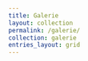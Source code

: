 ```yaml
---
title: Galerie
layout: collection
permalink: /galerie/
collection: galerie
entries_layout: grid
---
```


<html lang="fr">
<head>
    <meta charset="UTF-8">
    <meta name="viewport" content="width=device-width, initial-scale=1.0">
    <title>Carousel</title>
    <style>
        .carousel {
            position: relative;
            width: 500px;
            height: 500px;
            overflow: hidden;
            margin: auto;
        }

        .carousel-inner {
            display: flex;
            width: 100%;
            height: 100%;
            transition: transform 0.5s ease;
        }

        .carousel-item {
            min-width: 100%;
            height: 100%;
        }

        .carousel-item iframe {
            width: 100%;
            height: 100%;
        }

        .carousel-controls {
            position: absolute;
            top: 50%;
            width: 100%;
            display: flex;
            justify-content: space-between;
            transform: translateY(-50%);
        }

        .carousel-controls button {
            background-color: rgba(0, 0, 0, 0.5);
            border: none;
            color: white;
            padding: 10px;
            cursor: pointer;
        }

        .carousel-indicators {
            position: absolute;
            bottom: 10px;
            width: 100%;
            display: flex;
            justify-content: center;
        }

        .carousel-indicators button {
            background-color: rgba(0, 0, 0, 0.5);
            border: none;
            color: white;
            padding: 5px;
            cursor: pointer;
            margin: 0 2px;
        }

        .carousel-indicators button.active {
            background-color: white;
            color: black;
        }
    </style>
</head>

<section id="acrylique">
    <h2>Acrylique</h2>


<body>
    <div class="carousel">
        <div class="carousel-inner">
            <div class="carousel-item">
                <iframe src="https://drive.google.com/file/d/1Zkoowxd10KM7p9QVjdBBFsCnb6zv9PCL/preview" title="Baricade arc-en-ciel.heic"></iframe>
            </div>
            <div class="carousel-item">
                <iframe src="https://drive.google.com/file/d/1GBfhOWgN1oS_JyB0WrnfjyZocRtvcNYx/preview" title="Cardboard pull 11 (toile 40 x 40).heic"></iframe>
            </div>
            <div class="carousel-item">
                <iframe src="https://drive.google.com/file/d/1v-ZQ906S-UfL0ejklFhciv1Ov2Pm2I-G/preview" title="Cardboard pull 2 (CE 20 x 20).heic"></iframe>
            </div>
            <div class="carousel-item">
                <iframe src="https://drive.google.com/file/d/131BjXzLPFu2ioNz3Ys-jzU6BOxZvRFhL/preview" title="Cardboard pull 3 (CE 20 x 20).heic"></iframe>
            </div>
            <div class="carousel-item">
                <iframe src="https://drive.google.com/file/d/1INsEnUjB3MEL1CYF0pwq3XgJki7mLYIi/preview" title="Cardboard pull 4 - Fluorescent (CE 21 x 30).heic"></iframe>
            </div>
            <div class="carousel-item">
                <iframe src="https://drive.google.com/file/d/1fNgU0reOz7Cqd4yQIXkQBx1Vk2G_C0-R/preview" title="Cardboard pull 6.heic"></iframe>
            </div>
            <div class="carousel-item">
                <iframe src="https://drive.google.com/file/d/1Ae52NCcpynB29mIGXB7_uRpfS3U6MCdu/preview" title="Cardboard pull 8 (toile 40 x 50).heic"></iframe>
            </div>
            <div class="carousel-item">
                <iframe src="https://drive.google.com/file/d/1bzcES1Lh90mDuexcZmCb0W0Bmsy3RI-X/preview" title="Cardboard pull 9 - Butterfly (toile 40 x 50).heic"></iframe>
            </div>
            <div class="carousel-item">
                <iframe src="https://drive.google.com/file/d/1BNILMiH8bKWKX1WJdQh9U3A0m6qHQcjk/preview" title="Cardboard swipe 1 (CE 21 x 30).heic"></iframe>
            </div>
            <div class="carousel-item">
                <iframe src="https://drive.google.com/file/d/1fNBxvhyV4XPppI9DPs2dzG6F-PpzUvdS/preview" title="Chaotic pour 2 (toile 40 x 40).heic"></iframe>
            </div>
            <div class="carousel-item">
                <iframe src="https://drive.google.com/file/d/1VM_O09YhvGyG7eX5B8Qag4uJkAjxhch2/preview" title="Chaotic pour 3 - Rose et mauve (toile 40 x 40).heic"></iframe>
            </div>
            <div class="carousel-item">
                <iframe src="https://drive.google.com/file/d/1wBXJjhOXYgoUXfGtH3IUrydU1K3QG0HP/preview" title="Chaotique pour 1 (toile 20 x 20).heic"></iframe>
            </div>
            <div class="carousel-item">
                <iframe src="https://drive.google.com/file/d/150hKglGTN3-R_7po5riJjCS6aFLQprx9/preview" title="Couteau 1 (toile 40 x 40).heic"></iframe>
            </div>
            <div class="carousel-item">
                <iframe src="https://drive.google.com/file/d/1LpOfI5D9pJ6IhEuQzEAC_4G6CvCrBptE/preview" title="Couteau 2 (CE 20 x 20).heic"></iframe>
            </div>
            <div class="carousel-item">
                <iframe src="https://drive.google.com/file/d/1t9AM-XCmKHm8SxtNsngRn16aoz8QfikT/preview" title="Couteau 3 (CE 20 x 20).heic"></iframe>
            </div>
            <div class="carousel-item">
                <iframe src="https://drive.google.com/file/d/1-4DbQ1XKqkdYG8jZVyq4dvT3q3F2BznW/preview" title="Diagonal pour 2 (toile 40 x 40).heic"></iframe>
            </div>
            <div class="carousel-item">
                <iframe src="https://drive.google.com/file/d/1cbmZg8CiEcJkUofapn-XFjClJm9cNNOh/preview" title="Diagonal pour 3 (toile 40 x 40).heic"></iframe>
            </div>
            <div class="carousel-item">
                <iframe src="https://drive.google.com/file/d/1GxBLbnp4YrCnfrymS29JCkk_wXRVsLld/preview" title="Flip cup 1 - Géode onirique (toile 40 x 40).heic"></iframe>
            </div>
            <div class="carousel-item">
                <iframe src="https://drive.google.com/file/d/1qKQHPkB85uvqHLa8oL8jrXXhDHViYq64/preview" title="Flip cup 2 - Oniroi (toile 40 x 40).heic"></iframe>
            </div>
            <div class="carousel-item">
                <iframe src="https://drive.google.com/file/d/1LX5HCV4psmm4xxKJYQf-MCDVP6uWEbnN/preview" title="Flower pour 1 (toile 20 x 20).heic"></iframe>
            </div>
            <div class="carousel-item">
                <iframe src="https://drive.google.com/file/d/1G48JSfgraW_w59fN5rWFYfCg4EXx9W8V/preview" title="Flower pour 3 - Centrifugé (toile 20 x 20).heic"></iframe>
            </div>
            <div class="carousel-item">
                <iframe src="https://drive.google.com/file/d/1G5gf2yEmV8pG8zWnKBfUBIFxk-yTRmch/preview" title="Flower pour 4 (toile 40 x 40).heic"></iframe>
            </div>
            <div class="carousel-item">
                <iframe src="https://drive.google.com/file/d/1zkXTTEShJ85LoZ8NorPH9_tzJZr_QBaZ/preview" title="Mix arc-en-ciel 1 (toile 20 x 20).heic"></iframe>
            </div>
            <div class="carousel-item">
                <iframe src="https://drive.google.com/file/d/1Z4_TdhjxeW8v8zJTkuVNlw7lajZPN-8J/preview" title="Mix arc-en-ciel 3 (toile 20 x 20).heic"></iframe>
            </div>
            <div class="carousel-item">
                <iframe src="https://drive.google.com/file/d/1Vy277BRddI0LgNKlpX2SllqdrHNgc2k_/preview" title="Mix arc-en-ciel 4 (toile 30 x 30).heic"></iframe>
            </div>
            <div class="carousel-item">
                <iframe src="https://drive.google.com/file/d/1duI87n9ZxEGvqrdX-p1sZox4sH36aDwB/preview" title="Squeegee swipe 1 .heic"></iframe>
            </div>
            <div class="carousel-item">
                <iframe src="https://drive.google.com/file/d/1m5f7i8b6NI4zGvD8Tq6Q3z5ssfUbREad/preview" title="Squeegee swipe 3 (CE 20 x 20).heic"></iframe>
            </div>
            <div class="carousel-item">
                <iframe src="https://drive.google.com/file/d/1T0eCzwR_cnggGhCI1Nyfvzv8lJtTYEhQ/preview" title="Squeegee swipe 3 (toile 40 x 40).heic"></iframe>
            </div>
            <div class="carousel-item">
                <iframe src="https://drive.google.com/file/d/1qzU4GJUEsXDQA7ZPyKa6WJJX2oC7iFrI/preview" title="Squeegee swipe 4 (toile 40 x 40).heic"></iframe>
            </div>
            <div class="carousel-item">
                <iframe src="https://drive.google.com/file/d/11Ly-vJiB1BxAiS_l304TeShQR3uB3XFy/preview" title="Straight pour 1 - Ciel nuageux (toile 40 x 40).heic"></iframe>
            </div>
            <div class="carousel-item">
                <iframe src="https://drive.google.com/file/d/1-puIp4b8fzAI2uBovZ4szJzxmbPwimXk/preview" title="Straight pour 6 (toile 40 x 40).heic"></iframe>
            </div>
            <div class="carousel-item">
                <iframe src="https://drive.google.com/file/d/186FZqYGxQQ6VSruiUmnNWGLH5wvbggoi/preview" title="Straight pour 7 (toile 40 x 40).heic"></iframe>
            </div>
            <div class="carousel-item">
                <iframe src="https://drive.google.com/file/d/1E0-0tLQoG8ywRxCkT9my-07O-wzpfFLD/preview" title="Géométrique 2 (CE 20 x 20).heic"></iframe>
            </div>
            <div class="carousel-item">
                <iframe src="https://drive.google.com/file/d/1jfwWYWx21eqiHQIsacpyGp24VWP6ORw-/preview" title="Puddle pour 1 - Colorful (toile 20 x 20).heic"></iframe>
            </div>
            <div class="carousel-item">
                <iframe src="https://drive.google.com/file/d/1_UVtOHtTDLjnFbCFae1dKi6kLpNzbYlu/preview" title="Puddle pour 2 (toile 40 x 40).heic"></iframe>
            </div>

        </div>
        <div class="carousel-controls">
            <button id="prev">❮</button>
            <button id="next">❯</button>
        </div>
        <div class="carousel-indicators">
            <button class="active" data-slide="0"></button>
            <button data-slide="1"></button>
            <button data-slide="2"></button>
            <button data-slide="3"></button>
            <button data-slide="4"></button>
            <button data-slide="5"></button>
            <button data-slide="6"></button>
            <button data-slide="7"></button>
            <button data-slide="8"></button>
            <button data-slide="9"></button>
            <button data-slide="10"></button>
            <button data-slide="11"></button>
            <button data-slide="12"></button>
            <button data-slide="13"></button>
            <button data-slide="14"></button>
            <button data-slide="15"></button>
            <button data-slide="16"></button>
            <button data-slide="17"></button>
            <button data-slide="18"></button>
            <button data-slide="19"></button>
            <button data-slide="20"></button>
            <button data-slide="21"></button>
            <button data-slide="22"></button>
            <button data-slide="23"></button>
            <button data-slide="24"></button>
            <button data-slide="25"></button>
            <button data-slide="26"></button>
            <button data-slide="27"></button>
            <button data-slide="28"></button>
            <button data-slide="29"></button>
            <button data-slide="30"></button>
            <button data-slide="31"></button>
            <button data-slide="32"></button>
            <button data-slide="33"></button>
            <button data-slide="34"></button>
            <button data-slide="35"></button>
            <button data-slide="36"></button>
        </div>
    </div>

    <script>
        const carouselInner = document.querySelector('.carousel-inner');
        const carouselItems = document.querySelectorAll('.carousel-item');
        const prevButton = document.getElementById('prev');
        const nextButton = document.getElementById('next');
        const indicators = document.querySelectorAll('.carousel-indicators button');

        let currentIndex = 0;

        function updateCarousel() {
            carouselInner.style.transform = `translateX(-${currentIndex * 100}%)`;
            indicators.forEach((indicator, index) => {
                if (index === currentIndex) {
                    indicator.classList.add('active');
                } else {
                    indicator.classList.remove('active');
                }
            });
        }

        prevButton.addEventListener('click', () => {
            currentIndex = (currentIndex > 0) ? currentIndex - 1 : carouselItems.length - 1;
            updateCarousel();
        });

        nextButton.addEventListener('click', () => {
            currentIndex = (currentIndex < carouselItems.length - 1) ? currentIndex + 1 : 0;
            updateCarousel();
        });

        indicators.forEach((indicator, index) => {
            indicator.addEventListener('click', () => {
                currentIndex = index;
                updateCarousel();
            });
        });
    </script>
</body>



<!--
    <div class="gallery">
<iframe src="https://drive.google.com/file/d/1GBfhOWgN1oS_JyB0WrnfjyZocRtvcNYx/preview" title="Cardboard pull 11 (toile 40 x 40).heic" width="300" height="300"></iframe>
<iframe src="https://drive.google.com/file/d/1v-ZQ906S-UfL0ejklFhciv1Ov2Pm2I-G/preview" title="Cardboard pull 2 (CE 20 x 20).heic" width="300" height="300"></iframe>
<iframe src="https://drive.google.com/file/d/131BjXzLPFu2ioNz3Ys-jzU6BOxZvRFhL/preview" title="Cardboard pull 3 (CE 20 x 20).heic" width="300" height="300"></iframe>
<iframe src="https://drive.google.com/file/d/1INsEnUjB3MEL1CYF0pwq3XgJki7mLYIi/preview" title="Cardboard pull 4 - Fluorescent (CE 21 x 30).heic" width="300" height="300"></iframe>
<iframe src="https://drive.google.com/file/d/1fNgU0reOz7Cqd4yQIXkQBx1Vk2G_C0-R/preview" title="Cardboard pull 6.heic" width="300" height="300"></iframe>
<iframe src="https://drive.google.com/file/d/1Ae52NCcpynB29mIGXB7_uRpfS3U6MCdu/preview" title="Cardboard pull 8 (toile 40 x 50).heic" width="300" height="300"></iframe>
<iframe src="https://drive.google.com/file/d/1bzcES1Lh90mDuexcZmCb0W0Bmsy3RI-X/preview" title="Cardboard pull 9 - Butterfly (toile 40 x 50).heic" width="300" height="300"></iframe>
<iframe src="https://drive.google.com/file/d/1BNILMiH8bKWKX1WJdQh9U3A0m6qHQcjk/preview" title="Cardboard swipe 1 (CE 21 x 30).heic" width="300" height="300"></iframe>
<iframe src="https://drive.google.com/file/d/1fNBxvhyV4XPppI9DPs2dzG6F-PpzUvdS/preview" title="Chaotic pour 2 (toile 40 x 40).heic" width="300" height="300"></iframe>
<iframe src="https://drive.google.com/file/d/1VM_O09YhvGyG7eX5B8Qag4uJkAjxhch2/preview" title="Chaotic pour 3 - Rose et mauve (toile 40 x 40).heic" width="300" height="300"></iframe>
<iframe src="https://drive.google.com/file/d/1wBXJjhOXYgoUXfGtH3IUrydU1K3QG0HP/preview" title="Chaotique pour 1 (toile 20 x 20).heic" width="300" height="300"></iframe>
<iframe src="https://drive.google.com/file/d/150hKglGTN3-R_7po5riJjCS6aFLQprx9/preview" title="Couteau 1 (toile 40 x 40).heic" width="300" height="300"></iframe>
<iframe src="https://drive.google.com/file/d/1LpOfI5D9pJ6IhEuQzEAC_4G6CvCrBptE/preview" title="Couteau 2 (CE 20 x 20).heic" width="300" height="300"></iframe>
<iframe src="https://drive.google.com/file/d/1t9AM-XCmKHm8SxtNsngRn16aoz8QfikT/preview" title="Couteau 3 (CE 20 x 20).heic" width="300" height="300"></iframe>
<iframe src="https://drive.google.com/file/d/1-4DbQ1XKqkdYG8jZVyq4dvT3q3F2BznW/preview" title="Diagonal pour 2 (toile 40 x 40).heic" width="300" height="300"></iframe>
<iframe src="https://drive.google.com/file/d/1cbmZg8CiEcJkUofapn-XFjClJm9cNNOh/preview" title="Diagonal pour 3 (toile 40 x 40).heic" width="300" height="300"></iframe>
<iframe src="https://drive.google.com/file/d/1GxBLbnp4YrCnfrymS29JCkk_wXRVsLld/preview" title="Flip cup 1 - Géode onirique (toile 40 x 40).heic" width="300" height="300"></iframe>
<iframe src="https://drive.google.com/file/d/1qKQHPkB85uvqHLa8oL8jrXXhDHViYq64/preview" title="Flip cup 2 - Oniroi (toile 40 x 40).heic" width="300" height="300"></iframe>
<iframe src="https://drive.google.com/file/d/1LX5HCV4psmm4xxKJYQf-MCDVP6uWEbnN/preview" title="Flower pour 1 (toile 20 x 20).heic" width="300" height="300"></iframe>
<iframe src="https://drive.google.com/file/d/1G48JSfgraW_w59fN5rWFYfCg4EXx9W8V/preview" title="Flower pour 3 - Centrifugé (toile 20 x 20).heic" width="300" height="300"></iframe>
<iframe src="https://drive.google.com/file/d/1G5gf2yEmV8pG8zWnKBfUBIFxk-yTRmch/preview" title="Flower pour 4 (toile 40 x 40).heic" width="300" height="300"></iframe>
<iframe src="https://drive.google.com/file/d/1zkXTTEShJ85LoZ8NorPH9_tzJZr_QBaZ/preview" title="Mix arc-en-ciel 1 (toile 20 x 20).heic" width="300" height="300"></iframe>
<iframe src="https://drive.google.com/file/d/1Z4_TdhjxeW8v8zJTkuVNlw7lajZPN-8J/preview" title="Mix arc-en-ciel 3 (toile 20 x 20).heic" width="300" height="300"></iframe>
<iframe src="https://drive.google.com/file/d/1Vy277BRddI0LgNKlpX2SllqdrHNgc2k_/preview" title="Mix arc-en-ciel 4 (toile 30 x 30).heic" width="300" height="300"></iframe>
<iframe src="https://drive.google.com/file/d/1duI87n9ZxEGvqrdX-p1sZox4sH36aDwB/preview" title="Squeegee swipe 1 .heic" width="300" height="300"></iframe>
<iframe src="https://drive.google.com/file/d/1m5f7i8b6NI4zGvD8Tq6Q3z5ssfUbREad/preview" title="Squeegee swipe 3 (CE 20 x 20).heic" width="300" height="300"></iframe>
<iframe src="https://drive.google.com/file/d/1T0eCzwR_cnggGhCI1Nyfvzv8lJtTYEhQ/preview" title="Squeegee swipe 3 (toile 40 x 40).heic" width="300" height="300"></iframe>
<iframe src="https://drive.google.com/file/d/1qzU4GJUEsXDQA7ZPyKa6WJJX2oC7iFrI/preview" title="Squeegee swipe 4 (toile 40 x 40).heic" width="300" height="300"></iframe>
<iframe src="https://drive.google.com/file/d/11Ly-vJiB1BxAiS_l304TeShQR3uB3XFy/preview" title="Straight pour 1 - Ciel nuageux (toile 40 x 40).heic" width="300" height="300"></iframe>
<iframe src="https://drive.google.com/file/d/1-puIp4b8fzAI2uBovZ4szJzxmbPwimXk/preview" title="Straight pour 6 (toile 40 x 40).heic" width="300" height="300"></iframe>
<iframe src="https://drive.google.com/file/d/186FZqYGxQQ6VSruiUmnNWGLH5wvbggoi/preview" title="Straight pour 7 (toile 40 x 40).heic" width="300" height="300"></iframe>
<iframe src="https://drive.google.com/file/d/1E0-0tLQoG8ywRxCkT9my-07O-wzpfFLD/preview" title="Géométrique 2 (CE 20 x 20).heic" width="300" height="300"></iframe>
<iframe src="https://drive.google.com/file/d/1jfwWYWx21eqiHQIsacpyGp24VWP6ORw-/preview" title="Puddle pour 1 - Colorful (toile 20 x 20).heic" width="300" height="300"></iframe>
<iframe src="https://drive.google.com/file/d/1_UVtOHtTDLjnFbCFae1dKi6kLpNzbYlu/preview" title="Puddle pour 2 (toile 40 x 40).heic" width="300" height="300"></iframe>
    </div>
</section>
-->

<section id="aquarelle">
    <h2>Aquarelle</h2>
   <div class="carousel">
        <div class="carousel-inner">

<body>
    <div class="carousel">
        <div class="carousel-inner">
            <div class="carousel-item">
                <iframe src="https://drive.google.com/file/d/1-FtJoAzL-0kRd5pPRp_4yQ8DTw_XVEdI/preview" title="Abstrait 1.jpg"></iframe>
            </div>
            <div class="carousel-item">
                <iframe src="https://drive.google.com/file/d/14mWClvtXYY7JcQzMXInq6RaxziwCxI-5/preview" title="Abstrait 2.jpg"></iframe>
            </div>
            <div class="carousel-item">
                <iframe src="https://drive.google.com/file/d/1xEJgUO2a3NTqZVv85LmdB7bNPpygZm9X/preview" title="Arbre 4 - Baies brillantes.jpg"></iframe>
            </div>
            <div class="carousel-item">
                <iframe src="https://drive.google.com/file/d/1K2hBEl24cJ3mLcvzZipLtZW2Oy7OgUDQ/preview" title="Arbre 5 - Arbre de vie.jpg"></iframe>
            </div>
            <div class="carousel-item">
                <iframe src="https://drive.google.com/file/d/1YqfJm6PjMnQ0bkvUYPGixdiyf8vnb6-a/preview" title="Arbre 6 - Cerisier en fleur, cassant le cadre (cadeau Marie Pezé).jpg"></iframe>
            </div>
            <div class="carousel-item">
                <iframe src="https://drive.google.com/file/d/1IFBbrx2f4s25AYOmDq6wx3L1qsSoubrM/preview" title="Arbre 7 - Ca commence par une branche.jpg"></iframe>
            </div>
            <div class="carousel-item">
                <iframe src="https://drive.google.com/file/d/1w039ggrVgEdtg99QdHVQ8hL6s0amuEQ3/preview" title="Branche 1.jpg"></iframe>
            </div>
            <div class="carousel-item">
                <iframe src="https://drive.google.com/file/d/1x_raMDAQVuNj7VTfUGD8isExgtUecJmk/preview" title="Ballons 1.jpg"></iframe>
            </div>
            <div class="carousel-item">
                <iframe src="https://drive.google.com/file/d/19_7oZp30o37o7VqLlC6Ql7ot9DhTILWT/preview" title="Bouquet 6.jpg"></iframe>
            </div>
            <div class="carousel-item">
                <iframe src="https://drive.google.com/file/d/1-W1W6vYCsmbUsIX5X70uQL6QA1o0RA5T/preview" title="Carrés 2.png"></iframe>
            </div>
            <div class="carousel-item">
                <iframe src="https://drive.google.com/file/d/1Vymvrvfr8aacgmRGPzPHeCfWP-VMWupE/preview" title="Cercle 12.jpg"></iframe>
            </div>
            <div class="carousel-item">
                <iframe src="https://drive.google.com/file/d/1In8KBy_xaFARdmVU5waXk5qORsoxdnqH/preview" title="Ciel étoilé 1 - Makes me dream.jpg"></iframe>
            </div>
            <div class="carousel-item">
                <iframe src="https://drive.google.com/file/d/1jxbNjmmxGQ3HRt4Po7KX_f7JjgfdzguL/preview" title="Ciel étoilé 11 - It makes me free.jpg"></iframe>
            </div>
            <div class="carousel-item">
                <iframe src="https://drive.google.com/file/d/1mtvCPIv_aBxBtjAIbEGtpEFdx4pj3O6w/preview" title="Ciel étoilé 7 - La nuit est toujours étoilée.jpg"></iframe>
            </div>
            <div class="carousel-item">
                <iframe src="https://drive.google.com/file/d/1oMhqqOJoSYozpltt2wFLeuSalnCk8Q5c/preview" title="Ciel étoilé 9 - Mille et une nuits.jpg"></iframe>
            </div>
            <div class="carousel-item">
                <iframe src="https://drive.google.com/file/d/1M9RgMmAXGV4Qkdp_147Gg8sFAmlbjPcQ/preview" title="Composition en bleu phtalo 1 - Vague (avec des restes de peinture).jpg"></iframe>
            </div>
            <div class="carousel-item">
                <iframe src="https://drive.google.com/file/d/1aMi342HCXQp3wm3aTlsLQhHzLspmhAR6/preview" title="Composition en bleu phtalo 2 - Double inversion turquoise.jpg"></iframe>
            </div>
            <div class="carousel-item">
                <iframe src="https://drive.google.com/file/d/1M2vJOJEAHe5lohSEMDIoz_IVjtZfJzOQ/preview" title="Composition en bleu phtalo 3 - Inverser la vapeur.jpg"></iframe>
            </div>
            <div class="carousel-item">
                <iframe src="https://drive.google.com/file/d/1p0jnZpn6kxpfhRxc_zs9d6WaWxuBfq3r/preview" title="Composition florale 5.jpg"></iframe>
            </div>
            <div class="carousel-item">
                <iframe src="https://drive.google.com/file/d/15Efc4JF4-nxH8bOzf-tVclPizneRG6gZ/preview" title="Composition florale 7.jpg"></iframe>
            </div>
            <div class="carousel-item">
                <iframe src="https://drive.google.com/file/d/1OusgsqMwt7liCyHNOJiXCA3lM3rRcWcB/preview" title="Composition florale 8 - Composition en C.jpg"></iframe>
            </div>
            <div class="carousel-item">
                <iframe src="https://drive.google.com/file/d/1xvnqv4y-670fTO_pvHwR1X0k_4N2zRAf/preview" title="Composition simple.jpg"></iframe>
            </div>
            <div class="carousel-item">
                <iframe src="https://drive.google.com/file/d/1IwvJ74ULtGGAipEjkI1JrVMDEYVijRjN/preview" title="D’après photo 1 - Centrale nucléaire (cadeau Pierrick).jpg"></iframe>
            </div>
            <div class="carousel-item">
                <iframe src="https://drive.google.com/file/d/1pCx5FOaHyF_nrd34jFsuHmgMA4v5i6BA/preview" title="De mon imagination 1 - Eglise en été.jpg"></iframe>
            </div>
            <div class="carousel-item">
                <iframe src="https://drive.google.com/file/d/18bMH8lE6PiEw_-nK8IXW9cN9iG98ybq7/preview" title="De mon imagination 2 - Montgolfière.jpg"></iframe>
            </div>
            <div class="carousel-item">
                <iframe src="https://drive.google.com/file/d/12g5ksjOArj06Z1EpnWAUwkxpElbJujuq/preview" title="Feuille 1 - Couronne et rose.jpg"></iframe>
            </div>
            <div class="carousel-item">
                <iframe src="https://drive.google.com/file/d/1tIiVB7J5iBXC7fAL_kG8K307W5oZF3Sf/preview" title="Feuille 2.jpg"></iframe>
            </div>
            <div class="carousel-item">
                <iframe src="https://drive.google.com/file/d/1gewe6zdKaMz8lSAf2wGK2OOYEoUtQd0s/preview" title="Fleur 43.jpg"></iframe>
            </div>
            <div class="carousel-item">
                <iframe src="https://drive.google.com/file/d/1JnycRozm7O5hjPU6U2eFV1S28C-Dt1ib/preview" title="Fleur 49.jpg"></iframe>
            </div>
            <div class="carousel-item">
                <iframe src="https://drive.google.com/file/d/1Zc-2e6TKcUgbzHEHp7BTTuB19N2pmgka/preview" title="Fleur 51.jpg"></iframe>
            </div>
            <div class="carousel-item">
                <iframe src="https://drive.google.com/file/d/1ohGM0GTizzUGJU6r0FQzRYFk8fYIk7KV/preview" title="Fleur 56.jpg"></iframe>
            </div>
            <div class="carousel-item">
                <iframe src="https://drive.google.com/file/d/1WCmDVb2mcWxt37mzTYuaB8kqwtu93K2y/preview" title="Fond onirique 1.jpg"></iframe>
            </div>
            <div class="carousel-item">
                <iframe src="https://drive.google.com/file/d/1hmNdM6KxCpkung1wlhvORGQwTvAy4190/preview" title="Fond onirique 12 - Lavender Haze.jpg"></iframe>
            </div>
            <div class="carousel-item">
                <iframe src="https://drive.google.com/file/d/13wttFIF1MLPGIEaGPdMMeOFktQwZxvFD/preview" title="Fond onirique 14.jpg"></iframe>
            </div>
            <div class="carousel-item">
                <iframe src="https://drive.google.com/file/d/1Q1jA-Cdvl9Ojyk14oMwy2zGhdC6O8FTk/preview" title="Fond onirique 2 - Portail vers l'inconnu.jpg"></iframe>
            </div>
            <div class="carousel-item">
                <iframe src="https://drive.google.com/file/d/1xmR_NrMYTjc451baXR1XhmGmflrhu_i_/preview" title="Fondu 15.jpg"></iframe>
            </div>
            <div class="carousel-item">
                <iframe src="https://drive.google.com/file/d/1r9gbVl3Z2rrDVKRiwcqzgqeBXhwb8VEt/preview" title="Fondu 2 - Mer, sable et falaise.jpg"></iframe>
            </div>
            <div class="carousel-item">
                <iframe src="https://drive.google.com/file/d/1Ul9p9S5cbATW7_j1O71cNH7O_u1ixCI1/preview" title="Fondu 3 - Impression soleil levant.jpg"></iframe>
            </div>
            <div class="carousel-item">
                <iframe src="https://drive.google.com/file/d/1c1cEZBcPCxf79RFmNtQkC99fSXIboRu1/preview" title="Fondu 6 - Du bleu phtalo à l'ocre jaune.jpg"></iframe>
            </div>
            <div class="carousel-item">
                <iframe src="https://drive.google.com/file/d/1SRqE1DTaXAM1BVECxdlMgU1BqgsX3Kjo/preview" title="Fondu 7 - Là où naissent les étoiles.pdf"></iframe>
            </div>
            <div class="carousel-item">
                <iframe src="https://drive.google.com/file/d/1c5BVEdOvavAWlHUJxjNin6xp67IadleT/preview" title="Galaxie 1.jpg"></iframe>
            </div>
            <div class="carousel-item">
                <iframe src="https://drive.google.com/file/d/1Nw89tVZs79alXaYeQ9NMxvDFMpaH3xxM/preview" title="Galaxie 10.jpg"></iframe>
            </div>
            <div class="carousel-item">
                <iframe src="https://drive.google.com/file/d/1MzR-jN2WbejLdYxitfVauJhuU2mKnpZc/preview" title="Galaxie 3 - Lagonalaxie.jpg"></iframe>
            </div>
            <div class="carousel-item">
                <iframe src="https://drive.google.com/file/d/1k3oAjjlOoRckvvRp_M9TL_2x2q9Ajmpp/preview" title="Galaxie 9 (Cadeau Mélanie).jpg"></iframe>
            </div>
            <div class="carousel-item">
                <iframe src="https://drive.google.com/file/d/1Zqowoyx1KHdT7yyzaNGu7n0ah_m6L3ON/preview" title="Gradient 3 - Fleurs.jpg"></iframe>
            </div>
            <div class="carousel-item">
                <iframe src="https://drive.google.com/file/d/13oRjBPRDjA1N9BqQkAYewEPMY_PsIf9g/preview" title="Jardin naturel 16.jpg"></iframe>
            </div>
            <div class="carousel-item">
                <iframe src="https://drive.google.com/file/d/1JAZXvGX9L8TelnNlYiSvEp07TsnbufMt/preview" title="Jardin naturel 18.jpg"></iframe>
            </div>
            <div class="carousel-item">
                <iframe src="https://drive.google.com/file/d/1Q716DqA0WAYjbTcWxdBHjAbV5Xl2NlF4/preview" title="Jardin naturel 19.jpg"></iframe>
            </div>
            <div class="carousel-item">
                <iframe src="https://drive.google.com/file/d/1UjeB6g5Kjp8bn-pny23QLB5I3_hTUrs9/preview" title="Jardin naturel 20.jpg"></iframe>
            </div>
            <div class="carousel-item">
                <iframe src="https://drive.google.com/file/d/17mRcyuJAaLEtxt4mx6nWlPhQKNJop6jJ/preview" title="Jardin naturel 8 - Jardin de tulipes 3.jpg"></iframe>
            </div>
            <div class="carousel-item">
                <iframe src="https://drive.google.com/file/d/1-VFpdxP1uy5VOzrRTRyos2-zynGtDb66/preview" title="Lagon.jpg"></iframe>
            </div>
            <div class="carousel-item">
                <iframe src="https://drive.google.com/file/d/1a2R2drsKr3dvVULuNkEafduvFUM2_Z3m/preview" title="Lollipop (réservée Shan).jpg"></iframe>
            </div>
            <div class="carousel-item">
                <iframe src="https://drive.google.com/file/d/1FBB1Iym5HAJEqArtM-q3z1SyY9O7femQ/preview" title="Montagne 6 - à transformer en marques pages.jpg"></iframe>
            </div>
            <div class="carousel-item">
                <iframe src="https://drive.google.com/file/d/169e_Udgv4ATpPEmhLpzuJG6NBR5n0uz7/preview" title="Montagne 7.jpg"></iframe>
            </div>
            <div class="carousel-item">
                <iframe src="https://drive.google.com/file/d/16wNVMt9gE_BaxZk5jkezCfr3EPXnRnpx/preview" title="Montagne 8.jpg"></iframe>
            </div>
            <div class="carousel-item">
                <iframe src="https://drive.google.com/file/d/1cbPpXqusjdFSsL-anW9VMz1l8QU0htfB/preview" title="Montagne 9.jpg"></iframe>
            </div>
            <div class="carousel-item">
                <iframe src="https://drive.google.com/file/d/1dctVEcfO4HSNjQmCakscx5Aile6tgGxJ/preview" title="Nébuleuse 12 - Fusion.jpg"></iframe>
            </div>
            <div class="carousel-item">
                <iframe src="https://drive.google.com/file/d/1KKPpbET0LZGFh0c76Lho7F2oUDou2iPZ/preview" title="Nébuleuse 2 - Turquoise.jpg"></iframe>
            </div>
            <div class="carousel-item">
                <iframe src="https://drive.google.com/file/d/1fQrQqPQBzFBAvJXOhuVg7MBSIByBn6Ww/preview" title="Nébuleuse 4.jpg"></iframe>
            </div>
            <div class="carousel-item">
                <iframe src="https://drive.google.com/file/d/1zQiqZj41gz01YjikocEesDTKKcZwrM21/preview" title="Nébuleuse 7 - Rose.jpg"></iframe>
            </div>
            <div class="carousel-item">
                <iframe src="https://drive.google.com/file/d/19SWvacR6mIjC3siBWHW9M_RxcR_lJf3L/preview" title="Nébuleuse 8 - Saint-Valentin.jpg"></iframe>
            </div>
            <div class="carousel-item">
                <iframe src="https://drive.google.com/file/d/1zfjzfB-2uKKvmmBxDfU70T8tN5a2kkYm/preview" title="Nuages.jpg"></iframe>
            </div>
            <div class="carousel-item">
                <iframe src="https://drive.google.com/file/d/1lr2NNzOa7Z-DLbvjqs1W7Az7Db5Up0_f/preview" title="Parterre de roses 2.jpg"></iframe>
            </div>
            <div class="carousel-item">
                <iframe src="https://drive.google.com/file/d/1y-nFQCOZQkV-QRecrbiR7lgjNAsZXC82/preview" title="Perspective 1.jpg"></iframe>
            </div>
            <div class="carousel-item">
                <iframe src="https://drive.google.com/file/d/1C_hLS8vsnO-As1pfSOzX1y4cYv4ZuEMN/preview" title="Sensation 1 - Parfum floral.jpg"></iframe>
            </div>
            <div class="carousel-item">
                <iframe src="https://drive.google.com/file/d/1tudC1l7DS_DJ0KZjF2nRZq7oYmzYHkVM/preview" title="Silhouettes 1.heic"></iframe>
            </div>
            <div class="carousel-item">
                <iframe src="https://drive.google.com/file/d/116-5ZoXac9OgUxFmB0EYIUptxouK6mVo/preview" title="Silhouettes 10.jpg"></iframe>
            </div>
            <div class="carousel-item">
                <iframe src="https://drive.google.com/file/d/1dBNbB1CaRyBFhtnkvM-4mYwKcbyrkT-Z/preview" title="Silhouettes 7.jpg"></iframe>
            </div>
        </div>
        <div class="carousel-controls">
            <button id="prev">❮</button>
            <button id="next">❯</button>
        </div>
        <div class="carousel-indicators">
            <!-- Add as many buttons as there are items in the carousel -->
            <button class="active" data-slide="0"></button>
            <button data-slide="1"></button>
            <button data-slide="2"></button>
            <button data-slide="3"></button>
            <button data-slide="4"></button>
            <button data-slide="5"></button>
            <button data-slide="6"></button>
            <button data-slide="7"></button>
            <button data-slide="8"></button>
            <button data-slide="9"></button>
            <button data-slide="10"></button>
            <button data-slide="11"></button>
            <button data-slide="12"></button>
            <button data-slide="13"></button>
            <button data-slide="14"></button>
            <button data-slide="15"></button>
            <button data-slide="16"></button>
            <button data-slide="17"></button>
            <button data-slide="18"></button>
            <button data-slide="19"></button>
            <button data-slide="20"></button>
            <button data-slide="21"></button>
            <button data-slide="22"></button>
            <button data-slide="23"></button>
            <button data-slide="24"></button>
            <button data-slide="25"></button>
            <button data-slide="26"></button>
            <button data-slide="27"></button>
            <button data-slide="28"></button>
            <button data-slide="29"></button>
            <button data-slide="30"></button>
            <button data-slide="31"></button>
            <button data-slide="32"></button>
            <button data-slide="33"></button>
            <button data-slide="34"></button>
            <button data-slide="35"></button>
            <button data-slide="36"></button>
            <button data-slide="37"></button>
            <button data-slide="38"></button>
            <button data-slide="39"></button>
            <button data-slide="40"></button>
            <button data-slide="41"></button>
            <button data-slide="42"></button>
            <button data-slide="43"></button>
            <button data-slide="44"></button>
            <button data-slide="45"></button>
            <button data-slide="46"></button>
            <button data-slide="47"></button>
            <button data-slide="48"></button>
            <button data-slide="49"></button>
            <button data-slide="50"></button>
            <button data-slide="51"></button>
            <button data-slide="52"></button>
            <button data-slide="53"></button>
            <button data-slide="54"></button>
            <button data-slide="55"></button>
            <button data-slide="56"></button>
            <button data-slide="57"></button>
            <button data-slide="58"></button>
            <button data-slide="59"></button>
            <button data-slide="60"></button>
            <button data-slide="61"></button>
        </div>
    </div>

    <script>
        const carouselInner = document.querySelector('.carousel-inner');
        const carouselItems = document.querySelectorAll('.carousel-item');
        const prevButton = document.getElementById('prev');
        const nextButton = document.getElementById('next');
        const indicators = document.querySelectorAll('.carousel-indicators button');

        let currentIndex = 0;

        function updateCarousel() {
            carouselInner.style.transform = `translateX(-${currentIndex * 100}%)`;
            indicators.forEach((indicator, index) => {
                if (index === currentIndex) {
                    indicator.classList.add('active');
                } else {
                    indicator.classList.remove('active');
                }
            });
        }

        prevButton.addEventListener('click', () => {
            currentIndex = (currentIndex > 0) ? currentIndex - 1 : carouselItems.length - 1;
            updateCarousel();
        });

        nextButton.addEventListener('click', () => {
            currentIndex = (currentIndex < carouselItems.length - 1) ? currentIndex + 1 : 0;
            updateCarousel();
        });

        indicators.forEach((indicator, index) => {
            indicator.addEventListener('click', () => {
                currentIndex = index;
                updateCarousel();
            });
        });
    </script>
</body>
</html>


<!--
    <div class="gallery">
<iframe src="" title="" width="300" height="300"></iframe>
<iframe src="https://drive.google.com/file/d/1-FtJoAzL-0kRd5pPRp_4yQ8DTw_XVEdI/preview" title="Abstrait 1.jpg" width="300" height="300"></iframe>
<iframe src="https://drive.google.com/file/d/14mWClvtXYY7JcQzMXInq6RaxziwCxI-5/preview" title="Abstrait 2.jpg" width="300" height="300"></iframe>
<iframe src="https://drive.google.com/file/d/1xEJgUO2a3NTqZVv85LmdB7bNPpygZm9X/preview" title="Arbre 4 - Baies brillantes.jpg" width="300" height="300"></iframe>
<iframe src="https://drive.google.com/file/d/1K2hBEl24cJ3mLcvzZipLtZW2Oy7OgUDQ/preview" title="Arbre 5 - Arbre de vie.jpg" width="300" height="300"></iframe>
<iframe src="https://drive.google.com/file/d/1YqfJm6PjMnQ0bkvUYPGixdiyf8vnb6-a/preview" title="Arbre 6 - Cerisier en fleur, cassant le cadre (cadeau Marie Pezé).jpg" width="300" height="300"></iframe>
<iframe src="https://drive.google.com/file/d/1IFBbrx2f4s25AYOmDq6wx3L1qsSoubrM/preview" title="Arbre 7 - Ca commence par une branche.jpg" width="300" height="300"></iframe>
<iframe src="https://drive.google.com/file/d/1w039ggrVgEdtg99QdHVQ8hL6s0amuEQ3/preview" title="Branche 1.jpg" width="300" height="300"></iframe>
<iframe src="https://drive.google.com/file/d/1x_raMDAQVuNj7VTfUGD8isExgtUecJmk/preview" title="Ballons 1.jpg" width="300" height="300"></iframe>
<iframe src="https://drive.google.com/file/d/19_7oZp30o37o7VqLlC6Ql7ot9DhTILWT/preview" title="Bouquet 6.jpg" width="300" height="300"></iframe>
<iframe src="https://drive.google.com/file/d/1-W1W6vYCsmbUsIX5X70uQL6QA1o0RA5T/preview" title="Carrés 2.png" width="300" height="300"></iframe>
<iframe src="https://drive.google.com/file/d/1Vymvrvfr8aacgmRGPzPHeCfWP-VMWupE/preview" title="Cercle 12.jpg" width="300" height="300"></iframe>
<iframe src="https://drive.google.com/file/d/1In8KBy_xaFARdmVU5waXk5qORsoxdnqH/preview" title="Ciel étoilé 1 - Makes me dream.jpg" width="300" height="300"></iframe>
<iframe src="https://drive.google.com/file/d/1jxbNjmmxGQ3HRt4Po7KX_f7JjgfdzguL/preview" title="Ciel étoilé 11 - It makes me free.jpg" width="300" height="300"></iframe>
<iframe src="https://drive.google.com/file/d/1mtvCPIv_aBxBtjAIbEGtpEFdx4pj3O6w/preview" title="Ciel étoilé 7 - La nuit est toujours étoilée.jpg" width="300" height="300"></iframe>
<iframe src="https://drive.google.com/file/d/1oMhqqOJoSYozpltt2wFLeuSalnCk8Q5c/preview" title="Ciel étoilé 9 - Mille et une nuits.jpg" width="300" height="300"></iframe>
<iframe src="https://drive.google.com/file/d/1M9RgMmAXGV4Qkdp_147Gg8sFAmlbjPcQ/preview" title="Composition en bleu phtalo 1 - Vague (avec des restes de peinture).jpg" width="300" height="300"></iframe>
<iframe src="https://drive.google.com/file/d/1aMi342HCXQp3wm3aTlsLQhHzLspmhAR6/preview" title="Composition en bleu phtalo 2 - Double inversion turquoise.jpg" width="300" height="300"></iframe>
<iframe src="https://drive.google.com/file/d/1M2vJOJEAHe5lohSEMDIoz_IVjtZfJzOQ/preview" title="Composition en bleu phtalo 3 - Inverser la vapeur.jpg" width="300" height="300"></iframe>
<iframe src="https://drive.google.com/file/d/1p0jnZpn6kxpfhRxc_zs9d6WaWxuBfq3r/preview" title="Composition florale 5.jpg" width="300" height="300"></iframe>
<iframe src="https://drive.google.com/file/d/15Efc4JF4-nxH8bOzf-tVclPizneRG6gZ/preview" title="Composition florale 7.jpg" width="300" height="300"></iframe>
<iframe src="https://drive.google.com/file/d/1OusgsqMwt7liCyHNOJiXCA3lM3rRcWcB/preview" title="Composition florale 8 - Composition en C.jpg" width="300" height="300"></iframe>
<iframe src="https://drive.google.com/file/d/1xvnqv4y-670fTO_pvHwR1X0k_4N2zRAf/preview" title="Composition simple.jpg" width="300" height="300"></iframe>
<iframe src="https://drive.google.com/file/d/1IwvJ74ULtGGAipEjkI1JrVMDEYVijRjN/preview" title="D’après photo 1 - Centrale nucléaire (cadeau Pierrick).jpg" width="300" height="300"></iframe>
<iframe src="https://drive.google.com/file/d/1pCx5FOaHyF_nrd34jFsuHmgMA4v5i6BA/preview" title="De mon imagination 1 - Eglise en été.jpg" width="300" height="300"></iframe>
<iframe src="https://drive.google.com/file/d/18bMH8lE6PiEw_-nK8IXW9cN9iG98ybq7/preview" title="De mon imagination 2 - Montgolfière.jpg" width="300" height="300"></iframe>
<iframe src="https://drive.google.com/file/d/12g5ksjOArj06Z1EpnWAUwkxpElbJujuq/preview" title="Feuille 1 - Couronne et rose.jpg" width="300" height="300"></iframe>
<iframe src="https://drive.google.com/file/d/1tIiVB7J5iBXC7fAL_kG8K307W5oZF3Sf/preview" title="Feuille 2.jpg" width="300" height="300"></iframe>
<iframe src="https://drive.google.com/file/d/1gewe6zdKaMz8lSAf2wGK2OOYEoUtQd0s/preview" title="Fleur 43.jpg" width="300" height="300"></iframe>
<iframe src="https://drive.google.com/file/d/1JnycRozm7O5hjPU6U2eFV1S28C-Dt1ib/preview" title="Fleur 49.jpg" width="300" height="300"></iframe>
<iframe src="https://drive.google.com/file/d/1Zc-2e6TKcUgbzHEHp7BTTuB19N2pmgka/preview" title="Fleur 51.jpg" width="300" height="300"></iframe>
<iframe src="https://drive.google.com/file/d/1ohGM0GTizzUGJU6r0FQzRYFk8fYIk7KV/preview" title="Fleur 56.jpg" width="300" height="300"></iframe>
<iframe src="https://drive.google.com/file/d/1WCmDVb2mcWxt37mzTYuaB8kqwtu93K2y/preview" title="Fond onirique 1.jpg" width="300" height="300"></iframe>
<iframe src="https://drive.google.com/file/d/1hmNdM6KxCpkung1wlhvORGQwTvAy4190/preview" title="Fond onirique 12 - Lavender Haze.jpg" width="300" height="300"></iframe>
<iframe src="https://drive.google.com/file/d/13wttFIF1MLPGIEaGPdMMeOFktQwZxvFD/preview" title="Fond onirique 14.jpg" width="300" height="300"></iframe>
<iframe src="https://drive.google.com/file/d/1Q1jA-Cdvl9Ojyk14oMwy2zGhdC6O8FTk/preview" title="Fond onirique 2 - Portail vers l'inconnu.jpg" width="300" height="300"></iframe>
<iframe src="https://drive.google.com/file/d/1xmR_NrMYTjc451baXR1XhmGmflrhu_i_/preview" title="Fondu 15.jpg" width="300" height="300"></iframe>
<iframe src="https://drive.google.com/file/d/1r9gbVl3Z2rrDVKRiwcqzgqeBXhwb8VEt/preview" title="Fondu 2 - Mer, sable et falaise.jpg" width="300" height="300"></iframe>
<iframe src="https://drive.google.com/file/d/1Ul9p9S5cbATW7_j1O71cNH7O_u1ixCI1/preview" title="Fondu 3 - Impression soleil levant.jpg" width="300" height="300"></iframe>
<iframe src="https://drive.google.com/file/d/1c1cEZBcPCxf79RFmNtQkC99fSXIboRu1/preview" title="Fondu 6 - Du bleu phtalo à l'ocre jaune.jpg" width="300" height="300"></iframe>
<iframe src="https://drive.google.com/file/d/1SRqE1DTaXAM1BVECxdlMgU1BqgsX3Kjo/preview" title="Fondu 7 - Là où naissent les étoiles.pdf" width="300" height="300"></iframe>
<iframe src="https://drive.google.com/file/d/1c5BVEdOvavAWlHUJxjNin6xp67IadleT/preview" title="Galaxie 1.jpg" width="300" height="300"></iframe>
<iframe src="https://drive.google.com/file/d/1Nw89tVZs79alXaYeQ9NMxvDFMpaH3xxM/preview" title="Galaxie 10.jpg" width="300" height="300"></iframe>
<iframe src="https://drive.google.com/file/d/1MzR-jN2WbejLdYxitfVauJhuU2mKnpZc/preview" title="Galaxie 3 - Lagonalaxie.jpg" width="300" height="300"></iframe>
<iframe src="https://drive.google.com/file/d/1k3oAjjlOoRckvvRp_M9TL_2x2q9Ajmpp/preview" title="Galaxie 9 (Cadeau Mélanie).jpg" width="300" height="300"></iframe>
<iframe src="https://drive.google.com/file/d/1Zqowoyx1KHdT7yyzaNGu7n0ah_m6L3ON/preview" title="Gradient 3 - Fleurs.jpg" width="300" height="300"></iframe>
<iframe src="https://drive.google.com/file/d/13oRjBPRDjA1N9BqQkAYewEPMY_PsIf9g/preview" title="Jardin naturel 16.jpg" width="300" height="300"></iframe>
<iframe src="https://drive.google.com/file/d/1JAZXvGX9L8TelnNlYiSvEp07TsnbufMt/preview" title="Jardin naturel 18.jpg" width="300" height="300"></iframe>
<iframe src="https://drive.google.com/file/d/1Q716DqA0WAYjbTcWxdBHjAbV5Xl2NlF4/preview" title="Jardin naturel 19.jpg" width="300" height="300"></iframe>
<iframe src="https://drive.google.com/file/d/1UjeB6g5Kjp8bn-pny23QLB5I3_hTUrs9/preview" title="Jardin naturel 20.jpg" width="300" height="300"></iframe>
<iframe src="https://drive.google.com/file/d/17mRcyuJAaLEtxt4mx6nWlPhQKNJop6jJ/preview" title="Jardin naturel 8 - Jardin de tulipes 3.jpg" width="300" height="300"></iframe>
<iframe src="https://drive.google.com/file/d/1-VFpdxP1uy5VOzrRTRyos2-zynGtDb66/preview" title="Lagon.jpg" width="300" height="300"></iframe>
<iframe src="https://drive.google.com/file/d/1a2R2drsKr3dvVULuNkEafduvFUM2_Z3m/preview" title="Lollipop (réservée Shan).jpg" width="300" height="300"></iframe>
<iframe src="https://drive.google.com/file/d/1FBB1Iym5HAJEqArtM-q3z1SyY9O7femQ/preview" title="Montagne 6 - à transformer en marques pages.jpg" width="300" height="300"></iframe>
<iframe src="https://drive.google.com/file/d/169e_Udgv4ATpPEmhLpzuJG6NBR5n0uz7/preview" title="Montagne 7.jpg" width="300" height="300"></iframe>
<iframe src="https://drive.google.com/file/d/16wNVMt9gE_BaxZk5jkezCfr3EPXnRnpx/preview" title="Montagne 8.jpg" width="300" height="300"></iframe>
<iframe src="https://drive.google.com/file/d/1cbPpXqusjdFSsL-anW9VMz1l8QU0htfB/preview" title="Montagne 9.jpg" width="300" height="300"></iframe>
<iframe src="https://drive.google.com/file/d/1dctVEcfO4HSNjQmCakscx5Aile6tgGxJ/preview" title="Nébuleuse 12 - Fusion.jpg" width="300" height="300"></iframe>
<iframe src="https://drive.google.com/file/d/1KKPpbET0LZGFh0c76Lho7F2oUDou2iPZ/preview" title="Nébuleuse 2 - Turquoise.jpg" width="300" height="300"></iframe>
<iframe src="https://drive.google.com/file/d/1fQrQqPQBzFBAvJXOhuVg7MBSIByBn6Ww/preview" title="Nébuleuse 4.jpg" width="300" height="300"></iframe>
<iframe src="https://drive.google.com/file/d/1zQiqZj41gz01YjikocEesDTKKcZwrM21/preview" title="Nébuleuse 7 - Rose.jpg" width="300" height="300"></iframe>
<iframe src="https://drive.google.com/file/d/19SWvacR6mIjC3siBWHW9M_RxcR_lJf3L/preview" title="Nébuleuse 8 - Saint-Valentin.jpg" width="300" height="300"></iframe>
<iframe src="https://drive.google.com/file/d/1zfjzfB-2uKKvmmBxDfU70T8tN5a2kkYm/preview" title="Nuages.jpg" width="300" height="300"></iframe>
<iframe src="https://drive.google.com/file/d/1lr2NNzOa7Z-DLbvjqs1W7Az7Db5Up0_f/preview" title="Parterre de roses 2.jpg" width="300" height="300"></iframe>
<iframe src="https://drive.google.com/file/d/1y-nFQCOZQkV-QRecrbiR7lgjNAsZXC82/preview" title="Perspective 1.jpg" width="300" height="300"></iframe>
<iframe src="https://drive.google.com/file/d/1C_hLS8vsnO-As1pfSOzX1y4cYv4ZuEMN/preview" title="Sensation 1 - Parfum floral.jpg" width="300" height="300"></iframe>
<iframe src="https://drive.google.com/file/d/1tudC1l7DS_DJ0KZjF2nRZq7oYmzYHkVM/preview" title="Silhouettes 1.heic" width="300" height="300"></iframe>
<iframe src="https://drive.google.com/file/d/116-5ZoXac9OgUxFmB0EYIUptxouK6mVo/preview" title="Silhouettes 10.jpg" width="300" height="300"></iframe>
<iframe src="https://drive.google.com/file/d/1dBNbB1CaRyBFhtnkvM-4mYwKcbyrkT-Z/preview" title="Silhouettes 7.jpg" width="300" height="300"></iframe>
    </div>
</section>


<!--<section id="encre">
  <h2>Encre de chine</h2>
  <div class="gallery">
<iframe src="https://drive.google.com/file/d/1tWE4Ej0-P56ruxzzP7ZDH23bY95Xpvq1/preview" title="Encre de Chine 1.jpg" width="300" height="300"></iframe>
<iframe src="https://drive.google.com/file/d/101ga7FwRu-ST499ihChvL1PvFh6W1R_M/preview" title="Encre de Chine 2.jpg" width="300" height="300"></iframe>
<iframe src="https://drive.google.com/file/d/1wZGoxO97GVYTyvRg9rcOUsu_RNwMubSL/preview" title="Encre de Chine 3.jpg" width="300" height="300"></iframe>
  </div>
</section>-->

<!--Crayon aquarellable

<iframe src="https://drive.google.com/file/d/1OuwpD9loO0796mTrxynLYMfZRK7GkAM7/preview" title="D'après tuto 15 - Paysage provençal au crayon aquarellable (Savoir Dessiner Youtube).jpg" width="300" height="300"></iframe>
<iframe src="https://drive.google.com/file/d/1x-HTZokpyeeQS248Xfm7bgYYZ0A0GZhD/preview" title="Gradient 1.jpg" width="300" height="300"></iframe>
<iframe src="https://drive.google.com/file/d/1F05a3hE29wF0WNmbFvGRHGyZ2l3nMrXU/preview" title="Gradient 2.jpg" width="300" height="300"></iframe>


Motif
<iframe src="https://drive.google.com/file/d/1UaFVqjFMDPqRNqWc7hR3glV160UXzAol/preview" title="Motif 1.jpg" width="300" height="300"></iframe>
<iframe src="https://drive.google.com/file/d/15O3kWjAgc9Trv_S2Xh2dKW5VOM95cJTg/preview" title="Motif 10.jpg" width="300" height="300"></iframe>
<iframe src="https://drive.google.com/file/d/18VYn5mpNe06pnT_zu27bEG7OE98lGWXD/preview" title="Motif 11.jpg" width="300" height="300"></iframe>
<iframe src="https://drive.google.com/file/d/190Jt_L0EPVn85R4R12taZ0Y6_YjssovN/preview" title="Motif 12.jpg" width="300" height="300"></iframe>
<iframe src="https://drive.google.com/file/d/1FBVtQsLJzMWJzYsndbcp6nuEY8vomQGt/preview" title="Motif 14.jpg" width="300" height="300"></iframe>
<iframe src="https://drive.google.com/file/d/17zmXI4jQq9T7kutljVhKsOQDNK6ljzLy/preview" title="Motif 2.jpg" width="300" height="300"></iframe>
<iframe src="https://drive.google.com/file/d/16Mklxumh_ojzE5726PuO9iS-I-yykArM/preview" title="Motif 3.jpg" width="300" height="300"></iframe>
<iframe src="https://drive.google.com/file/d/1E6i_jM2yEpGrSUjxzJsqLKeV5IvSZbmE/preview" title="Motif 5 - 5 cm par seconde.jpg" width="300" height="300"></iframe>
<iframe src="https://drive.google.com/file/d/1PLdu6STpHXndAIDJFUhw18Etgx_XzpC6/preview" title="Motif 6 - Abondance de fleur.jpg" width="300" height="300"></iframe>
<iframe src="https://drive.google.com/file/d/1Ix30qlyZR47IQK05u0htU_N8wt3tMTdh/preview" title="Motif 7.jpg" width="300" height="300"></iframe>
<iframe src="https://drive.google.com/file/d/13709QnmMA57f3x5NIPv2t7g_X1a2ljjH/preview" title="Motif 8.jpg" width="300" height="300"></iframe>
<iframe src="https://drive.google.com/file/d/1hAuobVlfmzRVasjdFAzC1aUKaiTe2-qb/preview" title="Motif 9.jpg" width="300" height="300"></iframe>

Cartes de voeux
<iframe src="https://drive.google.com/file/d/1-vCFRQoR9onBp0J2rUp0rjpGYpH9SM41/preview" title="Carte de voeux - Bloom.jpg" width="300" height="300"></iframe>
<iframe src="https://drive.google.com/file/d/1UuhXpWisJDKODkMApstSJ8zLsx1MQim_/preview" title="Carte de voeux - Bulles.jpg" width="300" height="300"></iframe>
<iframe src="https://drive.google.com/file/d/1T8EyrWqZZymELqD7psiCiwCzPHOjkMDr/preview" title="Carte de voeux - Décoration abstraite 1.jpg" width="300" height="300"></iframe>
<iframe src="https://drive.google.com/file/d/1SBew-9IEh1nxWztR56LNKUtTegq_BoAq/preview" title="Carte de voeux - Saint Valentin 1.jpg" width="300" height="300"></iframe>
<iframe src="https://drive.google.com/file/d/1j9jsn5UQMpgYDWfgH7Dmm2BeMXaHrJc8/preview" title="Carte de voeux - Saint Valentin 2.jpg" width="300" height="300"></iframe>
<iframe src="https://drive.google.com/file/d/1LUSAACMu5oYw8WmqL_kelDG5asj5XXNF/preview" title="Carte de voeux - Spring.jpg" width="300" height="300"></iframe>
<iframe src="https://drive.google.com/file/d/1Z08HKcKQsFRK66EIpYopJ1KCrPfYcXwo/preview" title="Carte de voeux - Tulipes.jpg" width="300" height="300"></iframe>
<iframe src="https://drive.google.com/file/d/1NG4zDro5iegGi1s6CXWUDWaWKfu7tWuU/preview" title="Faire-part 1.jpg" width="300" height="300"></iframe>
<iframe src="https://drive.google.com/file/d/1ryXCTwY3n2r6T5p8Sw12anP8JKAtyktV/preview" title="Faire-part 2.jpg" width="300" height="300"></iframe>
<iframe src="https://drive.google.com/file/d/1fHtTT62toOgzjhJJVOxJxTCn05-EoDQZ/preview" title="Faire-part 3.jpg" width="300" height="300"></iframe> -->


<section id="carte">
    <h2>Cartes de voeux</h2>

<body>
    <div class="carousel">
        <div class="carousel-inner">
            <div class="carousel-item">
                <iframe src="https://drive.google.com/file/d/1-vCFRQoR9onBp0J2rUp0rjpGYpH9SM41/preview" title="Carte de voeux - Bloom.jpg"></iframe>
            </div>
            <div class="carousel-item">
                <iframe src="https://drive.google.com/file/d/1UuhXpWisJDKODkMApstSJ8zLsx1MQim_/preview" title="Carte de voeux - Bulles.jpg"></iframe>
            </div>
            <div class="carousel-item">
                <iframe src="https://drive.google.com/file/d/1T8EyrWqZZymELqD7psiCiwCzPHOjkMDr/preview" title="Carte de voeux - Décoration abstraite 1.jpg"></iframe>
            </div>
            <div class="carousel-item">
                <iframe src="https://drive.google.com/file/d/1SBew-9IEh1nxWztR56LNKUtTegq_BoAq/preview" title="Carte de voeux - Saint Valentin 1.jpg"></iframe>
            </div>
            <div class="carousel-item">
                <iframe src="https://drive.google.com/file/d/1j9jsn5UQMpgYDWfgH7Dmm2BeMXaHrJc8/preview" title="Carte de voeux - Saint Valentin 2.jpg"></iframe>
            </div>
            <div class="carousel-item">
                <iframe src="https://drive.google.com/file/d/1LUSAACMu5oYw8WmqL_kelDG5asj5XXNF/preview" title="Carte de voeux - Spring.jpg"></iframe>
            </div>
            <div class="carousel-item">
                <iframe src="https://drive.google.com/file/d/1Z08HKcKQsFRK66EIpYopJ1KCrPfYcXwo/preview" title="Carte de voeux - Tulipes.jpg"></iframe>
            </div>
            <div class="carousel-item">
                <iframe src="https://drive.google.com/file/d/1NG4zDro5iegGi1s6CXWUDWaWKfu7tWuU/preview" title="Faire-part 1.jpg"></iframe>
            </div>
            <div class="carousel-item">
                <iframe src="https://drive.google.com/file/d/1ryXCTwY3n2r6T5p8Sw12anP8JKAtyktV/preview" title="Faire-part 2.jpg"></iframe>
            </div>
            <div class="carousel-item">
                <iframe src="https://drive.google.com/file/d/1fHtTT62toOgzjhJJVOxJxTCn05-EoDQZ/preview" title="Faire-part 3.jpg"></iframe>
            </div>
        </div>
        <div class="carousel-controls">
            <button id="prev1">❮</button>
            <button id="next1">❯</button>
        </div>
        <div class="carousel-indicators">
            <button class="active" data-slide="0"></button>
            <button data-slide="1"></button>
            <button data-slide="2"></button>
            <button data-slide="3"></button>
            <button data-slide="4"></button>
            <button data-slide="5"></button>
            <button data-slide="6"></button>
            <button data-slide="7"></button>
            <button data-slide="8"></button>
            <button data-slide="9"></button>
        </div>
    </div>

    <script>
        const carouselInner1 = document.querySelector('.carousel-inner');
        const carouselItems1 = document.querySelectorAll('.carousel-item');
        const prevButton1 = document.getElementById('prev1');
        const nextButton1 = document.getElementById('next1');
        const indicators1 = document.querySelectorAll('.carousel-indicators button');

        let currentIndex1 = 0;

        function updateCarousel1() {
            carouselInner1.style.transform = `translateX(-${currentIndex1 * 100}%)`;
            indicators1.forEach((indicator, index) => {
                if (index === currentIndex1) {
                    indicator.classList.add('active');
                } else {
                    indicator.classList.remove('active');
                }
            });
        }

        prevButton1.addEventListener('click', () => {
            currentIndex1 = (currentIndex1 > 0) ? currentIndex1 - 1 : carouselItems1.length - 1;
            updateCarousel1();
        });

        nextButton1.addEventListener('click', () => {
            currentIndex1 = (currentIndex1 < carouselItems1.length - 1) ? currentIndex1 + 1 : 0;
            updateCarousel1();
        });

        indicators1.forEach((indicator, index) => {
            indicator.addEventListener('click', () => {
                currentIndex1 = index;
                updateCarousel1();
            });
        });
    </script>
</body>
</html>

<section id="motifs">
    <h2>Motifs</h2>

<body>
    <div class="carousel">
        <div class="carousel-inner">
            <div class="carousel-item">
                <iframe src="https://drive.google.com/file/d/1UaFVqjFMDPqRNqWc7hR3glV160UXzAol/preview" title="Motif 1.jpg"></iframe>
            </div>
            <div class="carousel-item">
                <iframe src="https://drive.google.com/file/d/15O3kWjAgc9Trv_S2Xh2dKW5VOM95cJTg/preview" title="Motif 10.jpg"></iframe>
            </div>
            <div class="carousel-item">
                <iframe src="https://drive.google.com/file/d/18VYn5mpNe06pnT_zu27bEG7OE98lGWXD/preview" title="Motif 11.jpg"></iframe>
            </div>
            <div class="carousel-item">
                <iframe src="https://drive.google.com/file/d/190Jt_L0EPVn85R4R12taZ0Y6_YjssovN/preview" title="Motif 12.jpg"></iframe>
            </div>
            <div class="carousel-item">
                <iframe src="https://drive.google.com/file/d/1FBVtQsLJzMWJzYsndbcp6nuEY8vomQGt/preview" title="Motif 14.jpg"></iframe>
            </div>
            <div class="carousel-item">
                <iframe src="https://drive.google.com/file/d/17zmXI4jQq9T7kutljVhKsOQDNK6ljzLy/preview" title="Motif 2.jpg"></iframe>
            </div>
            <div class="carousel-item">
                <iframe src="https://drive.google.com/file/d/16Mklxumh_ojzE5726PuO9iS-I-yykArM/preview" title="Motif 3.jpg"></iframe>
            </div>
            <div class="carousel-item">
                <iframe src="https://drive.google.com/file/d/1E6i_jM2yEpGrSUjxzJsqLKeV5IvSZbmE/preview" title="Motif 5 - 5 cm par seconde.jpg"></iframe>
            </div>
            <div class="carousel-item">
                <iframe src="https://drive.google.com/file/d/1PLdu6STpHXndAIDJFUhw18Etgx_XzpC6/preview" title="Motif 6 - Abondance de fleur.jpg"></iframe>
            </div>
            <div class="carousel-item">
                <iframe src="https://drive.google.com/file/d/1Ix30qlyZR47IQK05u0htU_N8wt3tMTdh/preview" title="Motif 7.jpg"></iframe>
            </div>
            <div class="carousel-item">
                <iframe src="https://drive.google.com/file/d/13709QnmMA57f3x5NIPv2t7g_X1a2ljjH/preview" title="Motif 8.jpg"></iframe>
            </div>
            <div class="carousel-item">
                <iframe src="https://drive.google.com/file/d/1hAuobVlfmzRVasjdFAzC1aUKaiTe2-qb/preview" title="Motif 9.jpg"></iframe>
            </div>
        </div>
        <div class="carousel-controls">
            <button id="prev2">❮</button>
            <button id="next2">❯</button>
        </div>
        <div class="carousel-indicators">
            <button class="active" data-slide="0"></button>
            <button data-slide="1"></button>
            <button data-slide="2"></button>
            <button data-slide="3"></button>
            <button data-slide="4"></button>
            <button data-slide="5"></button>
            <button data-slide="6"></button>
            <button data-slide="7"></button>
            <button data-slide="8"></button>
            <button data-slide="9"></button>
            <button data-slide="10"></button>
        </div>
    </div>

    <script>
        const carouselInner2 = document.querySelector('.carousel-inner');
        const carouselItems2 = document.querySelectorAll('.carousel-item');
        const prevButton2 = document.getElementById('prev2');
        const nextButton2 = document.getElementById('next2');
        const indicators2 = document.querySelectorAll('.carousel-indicators button');

        let currentIndex2 = 0;

        function updateCarousel2() {
            carouselInner2.style.transform = `translateX(-${currentIndex2 * 100}%)`;
            indicators2.forEach((indicator, index) => {
                if (index === currentIndex2) {
                    indicator.classList.add('active');
                } else {
                    indicator.classList.remove('active');
                }
            });
        }

        prevButton2.addEventListener('click', () => {
            currentIndex2 = (currentIndex2 > 0) ? currentIndex2 - 1 : carouselItems2.length - 1;
            updateCarousel2();
        });

        nextButton2.addEventListener('click', () => {
            currentIndex2 = (currentIndex2 < carouselItems2.length - 1) ? currentIndex2 + 1 : 0;
            updateCarousel2();
        });

        indicators2.forEach((indicator, index) => {
            indicator.addEventListener('click', () => {
                currentIndex2 = index;
                updateCarousel2();
            });
        });
    </script>
</body>
</html>

